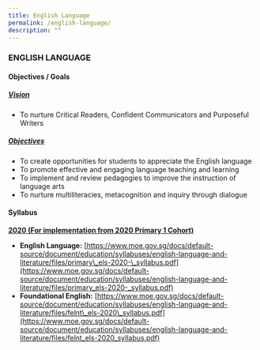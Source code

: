 ```yaml
---
title: English Language
permalink: /english-language/
description: ""
---
```

### ENGLISH LANGUAGE

#### Objectives / Goals

<h5><u> Vision </u></h5>

*   To nurture Critical Readers, Confident Communicators and Purposeful Writers

<h5><u> Objectives </u></h5>

*   To create opportunities for students to appreciate the English language
*   To promote effective and engaging language teaching and learning
*   To implement and review pedagogies to improve the instruction of language arts
*   To nurture multiliteracies, metacognition and inquiry through dialogue

#### Syllabus

<b><u>2020 (For implementation from 2020 Primary 1 Cohort)</u></b>

* **English Language:** [https://www.moe.gov.sg/docs/default-source/document/education/syllabuses/english-language-and-literature/files/primary\_els-2020-\_syllabus.pdf](https://www.moe.gov.sg/docs/default-source/document/education/syllabuses/english-language-and-literature/files/primary_els-2020-_syllabus.pdf)
*   **Foundational English:** [https://www.moe.gov.sg/docs/default-source/document/education/syllabuses/english-language-and-literature/files/felnt\_els-2020\_syllabus.pdf](https://www.moe.gov.sg/docs/default-source/document/education/syllabuses/english-language-and-literature/files/felnt_els-2020_syllabus.pdf)